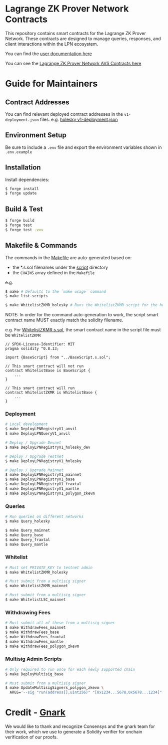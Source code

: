 # Lagrange ZK Prover Network Contracts

This repository contains smart contracts for the Lagrange ZK Prover Network. These contracts are designed to manage queries, responses, and client interactions within the LPN ecosystem.

You can find the [user documentation here](https://docs.lagrange.dev/zk-coprocessor/themis-testnet/overview)

You can see the [Lagrange ZK Prover Network AVS Contracts here](https://github.com/Lagrange-Labs/zkmr-avs-contracts)

# Guide for Maintainers

## Contract Addresses
You can find relevant deployed contract addresses in the `v1-deployment.json` files. e.g. [holesky v1-deployment.json](./script/output/holesky/v1-deployment.json)

## Environment Setup
Be sure to include a `.env` file and export the environment variables shown in `.env.example`

## Installation
Install dependencies:
```bash
$ forge install
$ forge update
```

## Build & Test
```bash
$ forge build
$ forge test
$ forge test -vvv
```

## Makefile & Commands
The commands in the [Makefile](./Makefile) are auto-generated based on:
- the *.s.sol filenames under the [script](./script) directory
- the `CHAINS` array defined in the `Makefile`

e.g.
```bash
$ make # Defaults to the `make usage` command
$ make list-scripts

$ make WhitelistZKMR_holesky # Runs the WhitelistZKMR script for the holesky chain
```

NOTE: In order for the command auto-generation to work, the script smart contract name MUST exactly match the solidity filename.

e.g. For [WhitelistZKMR.s.sol](./script/util/WhitelistZKMR.s.sol), the smart contract name in the script file must be `WhitelistZKMR`
```solidity
// SPDX-License-Identifier: MIT
pragma solidity ^0.8.13;

import {BaseScript} from "../BaseScript.s.sol";

// This smart contract will not run
contract WhitelistBase is BaseScript {
    ...
}

// This smart contract will run
contract WhitelistZKMR is WhitelistBase {
    ...
}
```

### Deployment
```bash
# Local development
$ make DeployLPNRegistryV1_anvil
$ make DeployLPNQueryV1_anvil

# Deploy / Upgrade Devnet
$ make DeployLPNRegistryV1_holesky_dev

# Deploy / Upgrade Testnet
$ make DeployLPNRegistryV1_holesky

# Deploy / Upgrade Mainnet
$ make DeployLPNRegistryV1_mainnet
$ make DeployLPNRegistryV1_base
$ make DeployLPNRegistryV1_fraxtal
$ make DeployLPNRegistryV1_mantle
$ make DeployLPNRegistryV1_polygon_zkevm
```

### Queries
```bash
# Run queries on different networks
$ make Query_holesky

$ make Query_mainnet
$ make Query_base
$ make Query_fraxtal
$ make Query_mantle
```

### Whitelist
```bash
# Must set PRIVATE_KEY to testnet admin
$ make WhitelistZKMR_holesky

# Must submit from a multisig signer
$ make WhitelistZKMR_mainnet

# Must submit from a multisig signer
$ make WhitelistLSC_mainnet
```

### Withdrawing Fees
```bash
# Must submit all of these from a multisig signer
$ make WithdrawFees_mainnet
$ make WithdrawFees_base
$ make WithdrawFees_fraxtal
$ make WithdrawFees_mantle
$ make WithdrawFees_polygon_zkevm
```

### Multisig Admin Scripts
```bash
# Only required to run once for each newly supported chain
$ make DeployMultisig_base

# Must submit from a multisig signer
$ make UpdateMultisigSigners_polygon_zkevm \
  ARGS='--sig "run(address[],uint256)" "[0x1234...5678,0x5678...1234]" 2'
```

# Credit - [Gnark](https://github.com/Consensys/gnark)
We would like to thank and recognize Consensys and the gnark team for their work, which we use to generate a Solidity verifier for onchain verification of our proofs.
